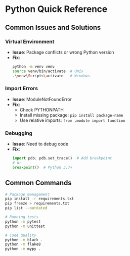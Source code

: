 # Python Quick Reference

## Common Issues and Solutions

### Virtual Environment
- **Issue**: Package conflicts or wrong Python version
- **Fix**: 
  ```bash
  python -m venv venv
  source venv/bin/activate  # Unix
  .\venv\Scripts\activate   # Windows
  ```

### Import Errors
- **Issue**: ModuleNotFoundError
- **Fix**: 
  - Check PYTHONPATH
  - Install missing package: `pip install package-name`
  - Use relative imports: `from .module import function`

### Debugging
- **Issue**: Need to debug code
- **Fix**: 
  ```python
  import pdb; pdb.set_trace()  # Add breakpoint
  # or
  breakpoint()  # Python 3.7+
  ```

## Common Commands
```bash
# Package management
pip install -r requirements.txt
pip freeze > requirements.txt
pip list --outdated

# Running tests
python -m pytest
python -m unittest

# Code quality
python -m black .
python -m flake8
python -m mypy .
``` 